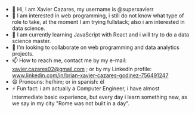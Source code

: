 - 👋 Hi, I am Xavier Cazares, my username is @superxavierr
- 👀 I am interested in web programming, i still do not know what type of role to take, at the moment I am trying fullstack; also i am interested in data science.
- 🌱 I am currently learning JavaScript with React and i will try to do a data science master.
- 💞️ I’m looking to collaborate on web programming and data analytics projects.
- 📫 How to reach me, contact me by my e-mail: xavier.cazares02@gmail.com ; or by my LinkedIn profile: www.linkedin.com/in/brian-xavier-cazares-godinez-756491247
- 😄 Pronouns: he/him; or in spanish: él
- ⚡ Fun fact: i am actually a Computer Engineer, i have almost intermediate basic experience, but every day i learn something new, as we say in my city "Rome was not built in a day".

<!---
superxavierr/superxavierr is a ✨ special ✨ repository because its `README.md` (this file) appears on your GitHub profile.
You can click the Preview link to take a look at your changes.
--->
